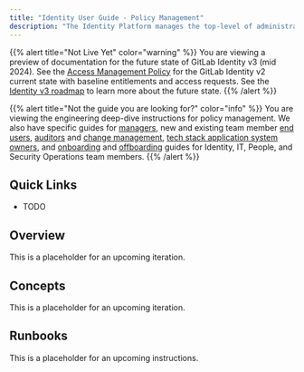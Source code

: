 ```yaml
---
title: "Identity User Guide - Policy Management"
description: "The Identity Platform manages the top-level of administrative access and infrastructure for GitLab systems access, and manages access policies for our tech stack applications. We manage all configuration using Terraform (Configuration/Infrastructure-as-Code) or REST API (guess and check policy enforcement with API endpoints) base state management with a GitOps CI/CD approach. This page provides a quick reference guide and runbooks for how we have embedded change management in all of our processes and automation with configuration-as-code state management, merge request approval rules, approval user experience, audit and diff logging, and more."
---
```


{{% alert title="Not Live Yet" color="warning" %}}
You are viewing a preview of documentation for the future state of GitLab Identity v3 (mid 2024). See the <a href="/handbook/security/access-management-policy">Access Management Policy</a> for the GitLab Identity v2 current state with baseline entitlements and access requests. See the <a href="/handbook/security/identity/roadmap">Identity v3 roadmap</a> to learn more about the future state.
{{% /alert %}}

{{% alert title="Not the guide you are looking for?" color="info" %}}
You are viewing the engineering deep-dive instructions for policy management. We also have specific guides for <a href="/handbook/security/identity/guide/manager">managers</a>, new and existing team member <a href="/handbook/security/identity/guide/user">end users</a>, <a href="/handbook/security/identity/guide/audit">auditors</a> and <a href="/handbook/security/identity/guide/change-mgmt">change management</a>, <a href="/handbook/security/identity/guide/app">tech stack application system owners</a>, and <a href="/handbook/security/identity/guide/onboarding">onboarding</a> and <a href="/handbook/security/identity/guide/offboarding">offboarding</a> guides for Identity, IT, People, and Security Operations team members.
{{% /alert %}}

## Quick Links

- TODO

## Overview

This is a placeholder for an upcoming iteration.

## Concepts

This is a placeholder for an upcoming iteration.

## Runbooks

This is a placeholder for an upcoming instructions.
